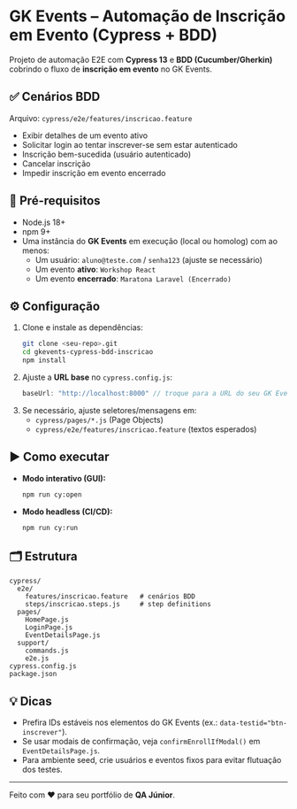 # GK Events – Automação de Inscrição em Evento (Cypress + BDD)

Projeto de automação E2E com **Cypress 13** e **BDD (Cucumber/Gherkin)** cobrindo o fluxo de **inscrição em evento** no GK Events.

## ✅ Cenários BDD
Arquivo: `cypress/e2e/features/inscricao.feature`

- Exibir detalhes de um evento ativo
- Solicitar login ao tentar inscrever-se sem estar autenticado
- Inscrição bem-sucedida (usuário autenticado)
- Cancelar inscrição
- Impedir inscrição em evento encerrado

## 🧱 Pré-requisitos
- Node.js 18+
- npm 9+
- Uma instância do **GK Events** em execução (local ou homolog) com ao menos:
  - Um usuário: `aluno@teste.com` / `senha123` (ajuste se necessário)
  - Um evento **ativo**: `Workshop React`
  - Um evento **encerrado**: `Maratona Laravel (Encerrado)`

## ⚙️ Configuração
1. Clone e instale as dependências:
   ```bash
   git clone <seu-repo>.git
   cd gkevents-cypress-bdd-inscricao
   npm install
   ```
2. Ajuste a **URL base** no `cypress.config.js`:
   ```js
   baseUrl: "http://localhost:8000" // troque para a URL do seu GK Events
   ```
3. Se necessário, ajuste seletores/mensagens em:
   - `cypress/pages/*.js` (Page Objects)
   - `cypress/e2e/features/inscricao.feature` (textos esperados)

## ▶️ Como executar
- **Modo interativo (GUI):**
  ```bash
  npm run cy:open
  ```
- **Modo headless (CI/CD):**
  ```bash
  npm run cy:run
  ```

## 🗂️ Estrutura
```
cypress/
  e2e/
    features/inscricao.feature   # cenários BDD
    steps/inscricao.steps.js     # step definitions
  pages/
    HomePage.js
    LoginPage.js
    EventDetailsPage.js
  support/
    commands.js
    e2e.js
cypress.config.js
package.json
```

## 💡 Dicas
- Prefira IDs estáveis nos elementos do GK Events (ex.: `data-testid="btn-inscrever"`).
- Se usar modais de confirmação, veja `confirmEnrollIfModal()` em `EventDetailsPage.js`.
- Para ambiente seed, crie usuários e eventos fixos para evitar flutuação dos testes.

---

Feito com ❤️ para seu portfólio de **QA Júnior**.